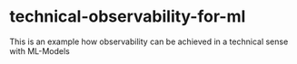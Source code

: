 # technical-observability-for-ml
This is an example how observability can be achieved in a technical sense with ML-Models
